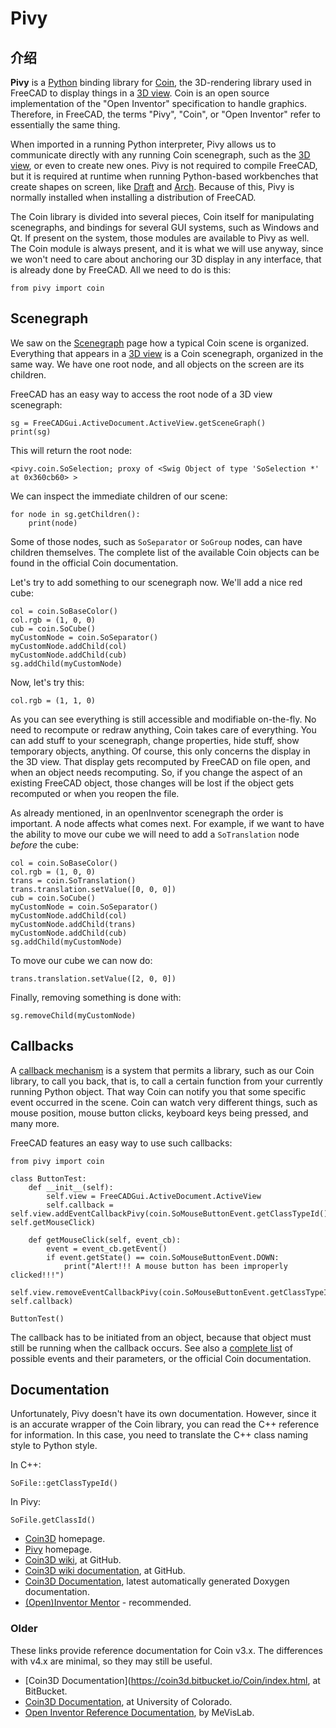 # Pivy

## 介绍

**Pivy** is a [Python](https://wiki.freecad.org/Python) binding library for [Coin](https://github.com/coin3d), the 3D-rendering library used in FreeCAD to display things in a [3D view](https://wiki.freecad.org/3D_view). Coin is an open source implementation of the "Open Inventor" specification to handle graphics. Therefore, in FreeCAD, the terms "Pivy", "Coin", or "Open Inventor" refer to essentially the same thing.

When imported in a running Python interpreter, Pivy allows us to communicate directly with any running Coin scenegraph, such as the [3D view](https://wiki.freecad.org/3D_view), or even to create new ones. Pivy is not required to compile FreeCAD, but it is required at runtime when running Python-based workbenches that create shapes on screen, like [Draft](docs\workbenches\draft.md) and [Arch](docs\workbenches\arch.md). Because of this, Pivy is normally installed when installing a distribution of FreeCAD.

The Coin library is divided into several pieces, Coin itself for manipulating scenegraphs, and bindings for several GUI systems, such as Windows and Qt. If present on the system, those modules are available to Pivy as well. The Coin module is always present, and it is what we will use anyway, since we won't need to care about anchoring our 3D display in any interface, that is already done by FreeCAD. All we need to do is this:

```
from pivy import coin
```

## Scenegraph

We saw on the [Scenegraph](https://wiki.freecad.org/Scenegraph) page how a typical Coin scene is organized. Everything that appears in a [3D view](https://wiki.freecad.org/3D_view) is a Coin scenegraph, organized in the same way. We have one root node, and all objects on the screen are its children.

FreeCAD has an easy way to access the root node of a 3D view scenegraph:

```
sg = FreeCADGui.ActiveDocument.ActiveView.getSceneGraph()
print(sg)
```

This will return the root node:

```
<pivy.coin.SoSelection; proxy of <Swig Object of type 'SoSelection *' at 0x360cb60> >
```

We can inspect the immediate children of our scene:

```
for node in sg.getChildren():
    print(node)
```

Some of those nodes, such as `SoSeparator` or `SoGroup` nodes, can have children themselves. The complete list of the available Coin objects can be found in the official Coin documentation.

Let's try to add something to our scenegraph now. We'll add a nice red cube:

```
col = coin.SoBaseColor()
col.rgb = (1, 0, 0)
cub = coin.SoCube()
myCustomNode = coin.SoSeparator()
myCustomNode.addChild(col)
myCustomNode.addChild(cub)
sg.addChild(myCustomNode)
```

Now, let's try this:

```
col.rgb = (1, 1, 0)
```

As you can see everything is still accessible and modifiable on-the-fly. No need to recompute or redraw anything, Coin takes care of everything. You can add stuff to your scenegraph, change properties, hide stuff, show temporary objects, anything. Of course, this only concerns the display in the 3D view. That display gets recomputed by FreeCAD on file open, and when an object needs recomputing. So, if you change the aspect of an existing FreeCAD object, those changes will be lost if the object gets recomputed or when you reopen the file.

As already mentioned, in an openInventor scenegraph the order is important. A node affects what comes next. For example, if we want to have the ability to move our cube we will need to add a `SoTranslation` node _before_ the cube:

```
col = coin.SoBaseColor()
col.rgb = (1, 0, 0)
trans = coin.SoTranslation()
trans.translation.setValue([0, 0, 0])
cub = coin.SoCube()
myCustomNode = coin.SoSeparator()
myCustomNode.addChild(col)
myCustomNode.addChild(trans)
myCustomNode.addChild(cub)
sg.addChild(myCustomNode)
```

To move our cube we can now do:

```
trans.translation.setValue([2, 0, 0])
```

Finally, removing something is done with:

```
sg.removeChild(myCustomNode)
```

## Callbacks

A [callback mechanism](http://en.wikipedia.org/wiki/Callback_%28computer_science%29) is a system that permits a library, such as our Coin library, to call you back, that is, to call a certain function from your currently running Python object. That way Coin can notify you that some specific event occurred in the scene. Coin can watch very different things, such as mouse position, mouse button clicks, keyboard keys being pressed, and many more.

FreeCAD features an easy way to use such callbacks:

```
from pivy import coin

class ButtonTest:
    def __init__(self):
        self.view = FreeCADGui.ActiveDocument.ActiveView
        self.callback = self.view.addEventCallbackPivy(coin.SoMouseButtonEvent.getClassTypeId(), self.getMouseClick)

    def getMouseClick(self, event_cb):
        event = event_cb.getEvent()
        if event.getState() == coin.SoMouseButtonEvent.DOWN:
            print("Alert!!! A mouse button has been improperly clicked!!!")
            self.view.removeEventCallbackPivy(coin.SoMouseButtonEvent.getClassTypeId(), self.callback)

ButtonTest()
```

The callback has to be initiated from an object, because that object must still be running when the callback occurs. See also a [complete list](https://wiki.freecad.org/Code_snippets#Observe_mouse_events_in_the_3D_viewer_via_Python) of possible events and their parameters, or the official Coin documentation.

## Documentation

Unfortunately, Pivy doesn't have its own documentation. However, since it is an accurate wrapper of the Coin library, you can read the C++ reference for information. In this case, you need to translate the C++ class naming style to Python style.

In C++:

```
SoFile::getClassTypeId()
```

In Pivy:

```
SoFile.getClassId()
```

- [Coin3D](https://github.com/coin3d) homepage.
- [Pivy](https://github.com/coin3d/pivy) homepage.
- [Coin3D wiki](https://github.com/coin3d/coin/wiki), at GitHub.
- [Coin3D wiki documentation](https://github.com/coin3d/coin/wiki/Documentation), at GitHub.
- [Coin3D Documentation](https://coin3d.github.io/Coin/html/), latest automatically generated Doxygen documentation.
- [(Open)Inventor Mentor](https://webdocs.cs.ualberta.ca/~graphics/books/mentor.pdf) - recommended.

### Older

These links provide reference documentation for Coin v3.x. The differences with v4.x are minimal, so they may still be useful.

- [Coin3D Documentation](https://coin3d.bitbucket.io/Coin/index.html, at BitBucket.
- [Coin3D Documentation](https://grey.colorado.edu/coin3d/index.html), at University of Colorado.
- [Open Inventor Reference Documentation](https://mevislabdownloads.mevis.de/docs/current/MeVis/ThirdParty/Documentation/Publish/OpenInventorReference/index.html), by MeVisLab.
